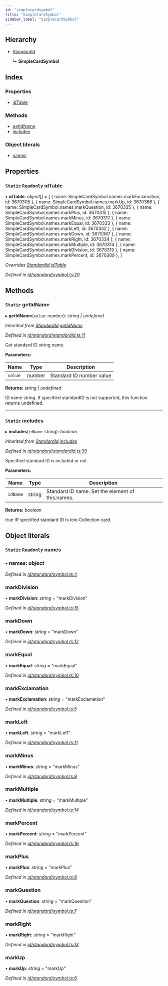 ```yaml
---
id: "simplecardsymbol"
title: "SimpleCardSymbol"
sidebar_label: "SimpleCardSymbol"
---
```



## Hierarchy

* [StandardId](standardid.md)

  ↳ **SimpleCardSymbol**

## Index

### Properties

* [idTable](simplecardsymbol.md#static-readonly-idtable)

### Methods

* [getIdName](simplecardsymbol.md#static-getidname)
* [includes](simplecardsymbol.md#static-includes)

### Object literals

* [names](simplecardsymbol.md#static-readonly-names)

## Properties

### `Static` `Readonly` idTable

▪ **idTable**: *object[]* = [
    { name: SimpleCardSymbol.names.markExclamation, id: 3670305 },
    { name: SimpleCardSymbol.names.markUp, id: 3670366 },
    { name: SimpleCardSymbol.names.markQuestion, id: 3670335 },
    { name: SimpleCardSymbol.names.markPlus, id: 3670315 },
    { name: SimpleCardSymbol.names.markMinus, id: 3670317 },
    { name: SimpleCardSymbol.names.markEqual, id: 3670333 },
    { name: SimpleCardSymbol.names.markLeft, id: 3670332 },
    { name: SimpleCardSymbol.names.markDown, id: 3670367 },
    { name: SimpleCardSymbol.names.markRight, id: 3670334 },
    { name: SimpleCardSymbol.names.markMultiple, id: 3670314 },
    { name: SimpleCardSymbol.names.markDivision, id: 3670319 },
    { name: SimpleCardSymbol.names.markPercent, id: 3670309 },
  ]

*Overrides [StandardId](standardid.md).[idTable](standardid.md#static-protected-readonly-idtable)*

*Defined in [id/standard/symbol.ts:20](https://github.com/tetunori/p5.toio/blob/49ecddb/src/id/standard/symbol.ts#L20)*

## Methods

### `Static` getIdName

▸ **getIdName**(`value`: number): *string | undefined*

*Inherited from [StandardId](standardid.md).[getIdName](standardid.md#static-getidname)*

*Defined in [id/standard/standardId.ts:11](https://github.com/tetunori/p5.toio/blob/49ecddb/src/id/standard/standardId.ts#L11)*

Get standard ID string name.

**Parameters:**

Name | Type | Description |
------ | ------ | ------ |
`value` | number | Standard ID number value  |

**Returns:** *string | undefined*

ID name string. If specified standardID is not supported, this function returns undefined.

___

### `Static` includes

▸ **includes**(`idName`: string): *boolean*

*Inherited from [StandardId](standardid.md).[includes](standardid.md#static-includes)*

*Defined in [id/standard/standardId.ts:30](https://github.com/tetunori/p5.toio/blob/49ecddb/src/id/standard/standardId.ts#L30)*

Specified standard ID is included or not.

**Parameters:**

Name | Type | Description |
------ | ------ | ------ |
`idName` | string | Standard ID name. Set the element of this.names.  |

**Returns:** *boolean*

true iff specified standard ID is toio Collection card.

## Object literals

### `Static` `Readonly` names

### ▪ **names**: *object*

*Defined in [id/standard/symbol.ts:4](https://github.com/tetunori/p5.toio/blob/49ecddb/src/id/standard/symbol.ts#L4)*

###  markDivision

• **markDivision**: *string* = "markDivision"

*Defined in [id/standard/symbol.ts:15](https://github.com/tetunori/p5.toio/blob/49ecddb/src/id/standard/symbol.ts#L15)*

###  markDown

• **markDown**: *string* = "markDown"

*Defined in [id/standard/symbol.ts:12](https://github.com/tetunori/p5.toio/blob/49ecddb/src/id/standard/symbol.ts#L12)*

###  markEqual

• **markEqual**: *string* = "markEqual"

*Defined in [id/standard/symbol.ts:10](https://github.com/tetunori/p5.toio/blob/49ecddb/src/id/standard/symbol.ts#L10)*

###  markExclamation

• **markExclamation**: *string* = "markExclamation"

*Defined in [id/standard/symbol.ts:5](https://github.com/tetunori/p5.toio/blob/49ecddb/src/id/standard/symbol.ts#L5)*

###  markLeft

• **markLeft**: *string* = "markLeft"

*Defined in [id/standard/symbol.ts:11](https://github.com/tetunori/p5.toio/blob/49ecddb/src/id/standard/symbol.ts#L11)*

###  markMinus

• **markMinus**: *string* = "markMinus"

*Defined in [id/standard/symbol.ts:9](https://github.com/tetunori/p5.toio/blob/49ecddb/src/id/standard/symbol.ts#L9)*

###  markMultiple

• **markMultiple**: *string* = "markMultiple"

*Defined in [id/standard/symbol.ts:14](https://github.com/tetunori/p5.toio/blob/49ecddb/src/id/standard/symbol.ts#L14)*

###  markPercent

• **markPercent**: *string* = "markPercent"

*Defined in [id/standard/symbol.ts:16](https://github.com/tetunori/p5.toio/blob/49ecddb/src/id/standard/symbol.ts#L16)*

###  markPlus

• **markPlus**: *string* = "markPlus"

*Defined in [id/standard/symbol.ts:8](https://github.com/tetunori/p5.toio/blob/49ecddb/src/id/standard/symbol.ts#L8)*

###  markQuestion

• **markQuestion**: *string* = "markQuestion"

*Defined in [id/standard/symbol.ts:7](https://github.com/tetunori/p5.toio/blob/49ecddb/src/id/standard/symbol.ts#L7)*

###  markRight

• **markRight**: *string* = "markRight"

*Defined in [id/standard/symbol.ts:13](https://github.com/tetunori/p5.toio/blob/49ecddb/src/id/standard/symbol.ts#L13)*

###  markUp

• **markUp**: *string* = "markUp"

*Defined in [id/standard/symbol.ts:6](https://github.com/tetunori/p5.toio/blob/49ecddb/src/id/standard/symbol.ts#L6)*
